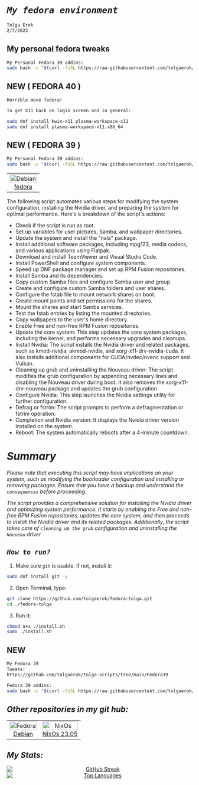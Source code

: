 

# *`My fedora environment`*
```sh
Tolga Erok
2/7/2023
```

## My personal fedora tweaks
```sh
My Personal Fedora 39 addins:
sudo bash -c "$(curl -fsSL https://raw.githubusercontent.com/tolgaerok/tolga-scripts/main/Fedora39/TolgaFedora39.sh)"
```

## NEW ( FEDORA 40 )
```sh
Horrible move fedora!

To get X11 back on login screen and in general:

sudo dnf install kwin-x11 plasma-workspace-x11
sudo dnf install plasma-workspace-x11.x86_64
```

## NEW ( FEDORA 39 )
```sh
My Personal Fedora 39 addins:
sudo bash -c "$(curl -fsSL https://raw.githubusercontent.com/tolgaerok/tolga-scripts/main/Fedora39/TolgaFedora39.sh)"
```

<div align="left">
  <table style="border-collapse: collapse; width: 100%; border: none;">
    <td align="center" style="border: none;">
        <a href="https://fedoraproject.org/">
          <img src="https://flathub.org/img/distro/fedora.svg" alt="Debian" style="width: 100%;">
          <br>fedora
        </a>
      </td>
    </tr>
  </table>
</div>

The following script automates various steps for modifying the system configuration, installing the Nvidia driver, and preparing the system for optimal performance. Here's a breakdown of the script's actions:

- Check if the script is run as root.
- Set up variables for user pictures, Samba, and wallpaper directories.
- Update the system and install the "nala" package.
- Install additional software packages, including mpg123, media codecs, and various applications using Flatpak.
- Download and install TeamViewer and Visual Studio Code.
- Install PowerShell and configure system components.
- Speed up DNF package manager and set up RPM Fusion repositories.
- Install Samba and its dependencies.
- Copy custom Samba files and configure Samba user and group.
- Create and configure custom Samba folders and user shares.
- Configure the fstab file to mount network shares on boot.
- Create mount points and set permissions for the shares.
- Mount the shares and start Samba services.
- Test the fstab entries by listing the mounted directories.
- Copy wallpapers to the user's home directory.
- Enable Free and non-free RPM Fusion repositories.
- Update the core system: This step updates the core system packages, including the kernel, and performs necessary upgrades and cleanups.
- Install Nvidia: The script installs the Nvidia driver and related packages, such as kmod-nvidia, akmod-nvidia, and xorg-x11-drv-nvidia-cuda. It also installs additional components for CUDA/nvdec/nvenc support and Vulkan.
- Cleaning up grub and uninstalling the Nouveau driver: The script modifies the grub configuration by appending necessary lines and disabling the Nouveau driver during boot. It also removes the xorg-x11-drv-nouveau package and updates the grub configuration.
- Configure Nvidia: This step launches the Nvidia settings utility for further configuration.
- Defrag or fstrim: The script prompts to perform a defragmentation or fstrim operation.
- Completion and Nvidia version: It displays the Nvidia driver version installed on the system.
- Reboot: The system automatically reboots after a 4-minute countdown.

# *Summary*
*Please note that executing this script may have implications on your system, such as modifying the bootloader configuration and installing or removing packages. Ensure that you have a backup and understand the `consequences` before proceeding.*

*The script provides a comprehensive solution for installing the Nvidia driver and optimizing system performance. It starts by enabling the Free and non-free RPM Fusion repositories, updates the core system, and then proceeds to install the Nvidia driver and its related packages. Additionally, the script takes care of `cleaning up the grub` configuration and uninstalling the `Nouveau` driver.*


## *`How to run?`*

1. Make sure `git` is usable. If not, *install it:*

```sh
sudo dnf install git -y
```

2. Open Terminal, type:

```sh
git clone https://github.com/tolgaerok/fedora-tolga.git
cd ./fedora-tolga
```

3. Run it:

```sh
chmod u+x ./install.sh
sudo ./install.sh
```
## NEW
```sh
My Fedora 39
Tweaks:
https://github.com/tolgaerok/tolga-scripts/tree/main/Fedora39

Fedora 39 addins:
sudo bash -c "$(curl -fsSL https://raw.githubusercontent.com/tolgaerok/tolga-scripts/main/Fedora39/TolgaFedora39.sh)"
```

## *Other repositories in my git hub:*

<div align="center">
  <table style="border-collapse: collapse; width: 100%; border: none;">
    <tr>
     <td align="center" style="border: none;">
        <a href="https://github.com/tolgaerok/Debian-tolga">
          <img src="https://flathub.org/img/distro/debian.svg" alt="Fedora" style="width: 100%;">
          <br>Debian
        </a>
      </td>
      <td align="center" style="border: none;">
        <a href="https://github.com/tolgaerok/NixOS-tolga">
          <img src="https://flathub.org/img/distro/nixos.svg" alt="NixOs" style="width: 100%;">
          <br>NixOs 23.05
        </a>
      </td>
    </tr>
  </table>
</div>

## *My Stats:*

<div align="center">

<div style="text-align: center;">
  <a href="https://git.io/streak-stats" target="_blank">
    <img src="http://github-readme-streak-stats.herokuapp.com?user=tolgaerok&theme=dark&background=000000" alt="GitHub Streak" style="display: block; margin: 0 auto;">
  </a>
  <div style="text-align: center;">
    <a href="https://github.com/anuraghazra/github-readme-stats" target="_blank">
      <img src="https://github-readme-stats.vercel.app/api/top-langs/?username=tolgaerok&layout=compact&theme=vision-friendly-dark" alt="Top Languages" style="display: block; margin: 0 auto;">
    </a>
  </div>
</div>
</div>
